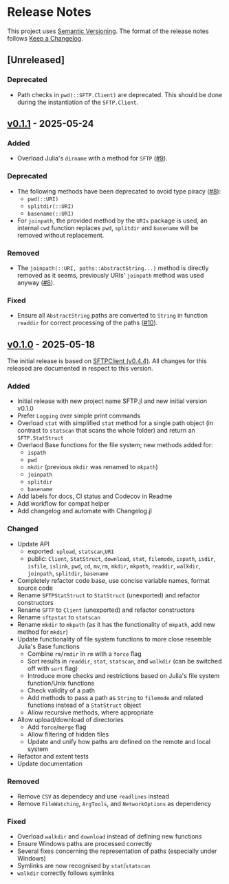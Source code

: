 # Release Notes

This project uses [Semantic Versioning](https://semver.org/spec/v2.0.0.html).
The format of the release notes follows [Keep a Changelog](https://keepachangelog.com/en/1.0.0/).

## [Unreleased]

### Deprecated

- Path checks in `pwd(::SFTP.Client)` are deprecated. This should be done during
  the instantiation of the `SFTP.Client`.

## [v0.1.1] - 2025-05-24

### Added

- Overload Julia's `dirname` with a method for `SFTP` ([#9]).

### Deprecated

- The following methods have been deprecated to avoid type piracy ([#8]):
  - `pwd(::URI)`
  - `splitdir(::URI)`
  - `basename(::URI)`
- For `joinpath`, the provided method by the `URIs` package is used, an internal `cwd` function
  replaces `pwd`, `splitdir` and `basename` will be removed without replacement.

### Removed

- The `joinpath(::URI, paths::AbstractString...)` method is directly removed as it seems,
  previously URIs' `joinpath` method was used anyway ([#8]).

### Fixed

- Ensure all `AbstractString` paths are converted to `String` in function `readdir`
  for correct processing of the paths ([#10]).

## [v0.1.0] - 2025-05-18

The initial release is based on [SFTPClient (v0.4.4)](https://github.com/stensmo/SFTPClient.jl/releases/tag/0.4.4).
All changes for this released are documented in respect to this version.

### Added

- Initial release with new project name SFTP.jl and new initial version v0.1.0
- Prefer `Logging` over simple print commands
- Overload `stat` with simplified `stat` method for a single path object
  (in contrast to `statscan` that scans the whole folder) and return an `SFTP.StatStruct`
- Overlaod Base functions for the file system; new methods added for:
  - `ispath`
  - `pwd`
  - `mkdir` (previous `mkdir` was renamed to `mkpath`)
  - `joinpath`
  - `splitdir`
  - `basename`
- Add labels for docs, CI status and Codecov in Readme
- Add workflow for compat helper
- Add changelog and automate with Changelog.jl

### Changed

- Update API
  - exported: `upload`, `statscan`,`URI`
  - public: `Client`, `StatStruct`, `download`, `stat`, `filemode`, `ispath`,
    `isdir`, `isfile`, `islink`, `pwd`, `cd`, `mv`,`rm`, `mkdir`, `mkpath`, 
    `readdir`, `walkdir`, `joinpath`, `splitdir`, `basename`
- Completely refactor code base, use concise variable names, format source code
- Rename `SFTPStatStruct` to `StatStruct` (unexported) and refactor constructors
- Rename `SFTP` to `Client` (unexported) and refactor constructors
- Rename `sftpstat` to `statscan`
- Rename `mkdir` to `mkpath` (as it has the functionality of `mkpath`, add new method for `mkdir`)
- Update functionality of file system functions to more close resemble Julia's Base functions
  - Combine `rm`/`rmdir` in `rm` with a `force` flag
  - Sort results in `readdir`, `stat`, `statscan`, and `walkdir` (can be switched off with `sort`
    flag)
  - Introduce more checks and restrictions based on Julia's file system function/Unix functions
  - Check validity of a path
  - Add methods to pass a path as `String` to `filemode` and related functions instead of 
    a `StatStruct` object
  - Allow recursive methods, where appropriate
- Allow upload/download of directories
  - Add `force`/`merge` flag
  - Allow filtering of hidden files
  - Update and unify how paths are defined on the remote and local system
- Refactor and extent tests
- Update documentation

### Removed

- Remove `CSV` as dependecy and use `readlines` instead
- Remove `FileWatching`, `ArgTools`, and `NetworkOptions` as dependency

### Fixed

- Overload `walkdir` and `download` instead of defining new functions
- Ensure Windows paths are processed correctly
- Several fixes concerning the representation of paths (especially under Windows)
- Symlinks are now recognised by `stat`/`statscan`
- `walkdir` correctly follows symlinks


<!-- Links generated by Changelog.jl -->

[v0.1.0]: https://github.com/LIM-AeroCloud/SFTP.jl/releases/tag/v0.1.0
[v0.1.1]: https://github.com/LIM-AeroCloud/SFTP.jl/releases/tag/v0.1.1
[#8]: https://github.com/LIM-AeroCloud/SFTP.jl/issues/8
[#9]: https://github.com/LIM-AeroCloud/SFTP.jl/issues/9
[#10]: https://github.com/LIM-AeroCloud/SFTP.jl/issues/10
